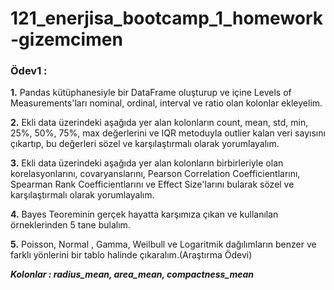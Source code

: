 # 121_enerjisa_bootcamp_1_homework-gizemcimen

### Ödev1 :

 **1.** Pandas kütüphanesiyle bir DataFrame oluşturup ve içine Levels of Measurements'ları nominal, ordinal, interval ve ratio olan kolonlar ekleyelim.

 **2.** Ekli data üzerindeki aşağıda yer alan kolonların count, mean, std, min, 25%, 50%, 75%, max değerlerini ve IQR metoduyla outlier kalan veri sayısını çıkartıp, bu değerleri sözel ve karşılaştırmalı olarak yorumlayalım.
  
 **3.** Ekli data üzerindeki aşağıda yer alan kolonların birbirleriyle olan korelasyonlarını, covaryanslarını, Pearson Correlation Coefficientlarını, Spearman Rank Coefficientlarını ve Effect Size'larını bularak sözel ve karşılaştırmalı olarak yorumlayalım.

 **4.** Bayes Teoreminin gerçek hayatta karşımıza çıkan ve kullanılan örneklerinden 5 tane bulalım.

 **5.** Poisson, Normal , Gamma, Weilbull ve Logaritmik dağılımların benzer ve farklı yönlerini bir tablo halinde çıkaralım.(Araştırma Ödevi)

***Kolonlar : radius_mean, area_mean, compactness_mean***
